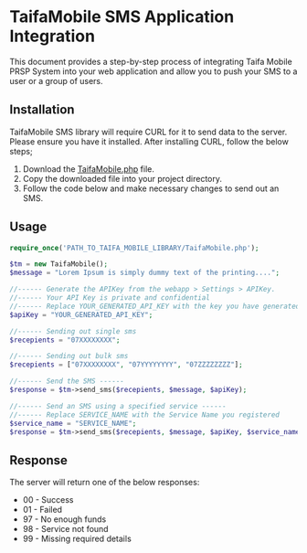# TaifaMobile SMS Application Integration

This document provides a step-by-step process of integrating Taifa Mobile PRSP System into your web application and allow you to push your SMS to a user or a group of users.

## Installation
TaifaMobile SMS library will require CURL for it to send data to the server. Please ensure you have it installed. After installing CURL, follow the below steps;

1. Download the [TaifaMobile.php](https://github.com/taifaMobile/sms/blob/master/TaifaMobile.php) file.
2. Copy the downloaded file into your project directory.
3. Follow the code below and make necessary changes to send out an SMS.

## Usage

```php
require_once('PATH_TO_TAIFA_MOBILE_LIBRARY/TaifaMobile.php');

$tm = new TaifaMobile();
$message = "Lorem Ipsum is simply dummy text of the printing....";

//------ Generate the APIKey from the webapp > Settings > APIKey.
//------ Your API Key is private and confidential
//------ Replace YOUR_GENERATED_API_KEY with the key you have generated
$apiKey = "YOUR_GENERATED_API_KEY";

//------ Sending out single sms
$recepients = "07XXXXXXXX";

//------ Sending out bulk sms
$recepients = ["07XXXXXXXX", "07YYYYYYYY", "07ZZZZZZZZ"];

//------ Send the SMS ------
$response = $tm->send_sms($recepients, $message, $apiKey);

//------ Send an SMS using a specified service ------
//------ Replace SERVICE_NAME with the Service Name you registered
$service_name = "SERVICE_NAME";
$response = $tm->send_sms($recepients, $message, $apiKey, $service_name);
```

## Response
The server will return one of the below responses:
- 00 - Success
- 01 - Failed
- 97 - No enough funds
- 98 - Service not found
- 99 - Missing required details